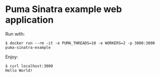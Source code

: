# Puma Sinatra example web application

Run with:

```
$ docker run --rm -it -e PUMA_THREADS=10 -e WORKERS=2 -p 3000:3000 puma-sinatra-example
```

Enjoy:

```
$ curl localhost:3000
Hello World!
```

